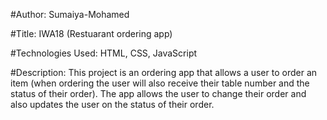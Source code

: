 #Author: Sumaiya-Mohamed

#Title: IWA18 (Restuarant ordering app)

#Technologies Used: HTML, CSS, JavaScript

#Description: This project is an ordering app that allows a user to order an item (when ordering the user will also receive their table number and the status of their order).
The app allows the user to change their order and also updates the user on the status of their order.

